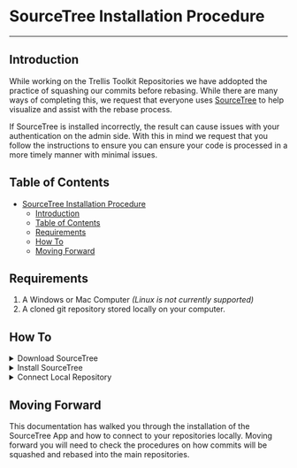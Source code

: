 # SourceTree Installation Procedure

---

## Introduction

While working on the Trellis Toolkit Repositories we have addopted the practice of squashing our commits before rebasing. While there are many ways of completing this, we request that everyone uses [SourceTree](https://www.sourcetreeapp.com) to help visualize and assist with the rebase process.

If SourceTree is installed incorrectly, the result can cause issues with your authentication on the admin side. With this in mind we request that you follow the instructions to ensure you can ensure your code is processed in a more timely manner with minimal issues.

## Table of Contents

- [SourceTree Installation Procedure](#sourcetree-installation-procedure)
  - [Introduction](#introduction)
  - [Table of Contents](#table-of-contents)
  - [Requirements](#requirements)
  - [How To](#how-to)
  - [Moving Forward](#moving-forward)

## Requirements

1. A Windows or Mac Computer *(Linux is not currently supported)*
2. A cloned git repository stored locally on your computer.

## How To

<details>
    <summary>Download SourceTree</summary>

    ![SourceTreeApp.com](../Resources/images/SourceTree-01.png "Download @ SourceTreeApp.com")*SourceTreeApp Download*[https://www.sourcetreeapp.com]

<!-- <img src='../Resources/images/SourceTree-01.png' /> -->

**Step 1:** Go to [SourceTreeApp.com](https://www.sourcetreeapp.com) and download the newest version of SourceTree.

    ![Accept License Agreement](../Resources/images/SourceTree-02.png "Accept License Agreements")*SourceTreeApp License Agreement*

<!-- <img src='../Resources/images/SourceTree-02.png' /> -->

**Step 2:** Once you select the download button a popup will appear with the SourceTree License Agreements, please read and accept.

    ![Click Save](../Resources/images/SourceTree-03.png "Click 'Save'")*Click Save File*

<!-- <img src='../Resources/images/SourceTree-03.png' /> -->

**Step 3:** Click the 'Save' button when the 'Save As' dialog pops up.

    ![Open File in bottom left of browser screen](../Resources/images/SourceTree-04.png "Open file in bottom left of browser screen")*Open file in bottom left of browser screen*

<!-- <img src='../Resources/images/SourceTree-04.png' /> -->

**Step 4:** In the bottom left corner of the browser window you will see an option to open the file you just downloaded, select it and press open.


</details>

<details>
    <summary>Install SourceTree</summary>

    ![Select skip on bottom right of registration screen](../Resources/images/SourceTree-05.png "Select skip on bottom right of registration screen")

<!-- <img src='../Resources/images/SourceTree-05.png' /> -->

**Step 5:** Select skip on bottom right of registration screen.

    ![Select next on the install tools section](../Resources/images/SourceTree-06.png "Select next on the install tools section")

<!-- <img src='../Resources/images/SourceTree-06.png' /> -->

**Step 6:** Select next on the install tools section.

    ![Type in full name and email associated with your github account](../Resources/images/SourceTree-07.png "Type in full name and email associated with your github account")

<!-- <img src='../Resources/images/SourceTree-07.png' /> -->

**Step 7:** Type in full name and email associated with your github account.

    ![Select No for SSH Key Load](../Resources/images/SourceTree-08.png "Select No for SSH Key Load")

<!-- <img src='../Resources/images/SourceTree-08.png' /> -->

**Step 8:** Select No for SSH Key Load.

</details>

<details>
    <summary>Connect Local Repository</summary>

    ![Select add in local tab](../Resources/images/SourceTree-09.png "Select add in local tab")

<!-- <img src='../Resources/images/SourceTree-09.png' /> -->

**Step 9:** Select add in local tab.

    ![Select browse and find the directory of your git repo](../Resources/images/SourceTree-10.png "Select browse and find the directory of your git repo")

<!-- <img src='../Resources/images/SourceTree-10.png' /> -->

**Step 10:** Select browse and find the directory of your git repo

    ![Select add once you find the repo](../Resources/images/SourceTree-11.png "Select add once you find the repo")

<!-- <img src='../Resources/images/SourceTree-11.png' /> -->

**Step 11:** Select add once you find the repo.

    ![Navigate through your repo](../Resources/images/SourceTree-12.png "Navigate through your repo")

<!-- <img src='../Resources/images/SourceTree-12.png' /> -->

**Step 12:** Navigate through your repo!

</details>

## Moving Forward

This documentation has walked you through the installation of the SourceTree App and how to connect to your repositories locally. Moving forward you will need to check the procedures on how commits will be squashed and rebased into the main repositories.
